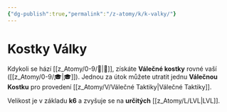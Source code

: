 ```yaml
---
{"dg-publish":true,"permalink":"/z-atomy/k/k-valky/"}
---
```


# Kostky Války
Kdykoli se hází [[z_Atomy/0-9/🚩\|🚩]], získáte **Válečné kostky** rovné vaší ([[z_Atomy/0-9/🎓\|🎓]]). Jednou za útok můžete utratit jednu **Válečnou Kostku** pro provedení [[z_Atomy/V/Válečné Taktiky\|Válečné Taktiky]].

Velikost je v základu **k6** a zvyšuje se na **určitých** [[z_Atomy/L/LVL\|LVL]].